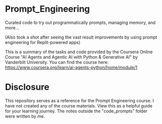 # Prompt_Engineering
Curated code to try out programmatically prompts, managing memory, and more...

(Also took a shot after seeing the vast result improvements by using prompt engineering for Replit-powered apps)

This is a summary of the tasks and code provided by the Coursera Online Course "AI Agents and Agentic AI with Python & Generative AI" by Vanderbilt University. You can find the course here: https://www.coursera.org/learn/ai-agents-python/home/module/1 

# Disclosure

This repository serves as a reference for the Prompt Engineering course. I have not created any of the course materials. View this as a helpful guide for your learning journey. The notes outside the "code_prompts" folder were written by me.
